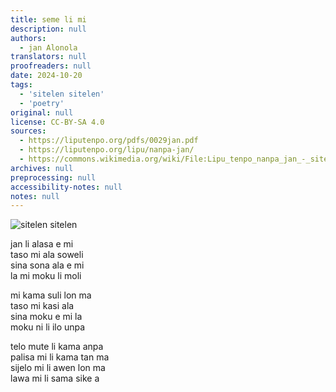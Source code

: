```yaml
---
title: seme li mi
description: null
authors:
  - jan Alonola
translators: null
proofreaders: null
date: 2024-10-20
tags:
  - 'sitelen sitelen'
  - 'poetry'
original: null
license: CC-BY-SA 4.0
sources:
  - https://liputenpo.org/pdfs/0029jan.pdf
  - https://liputenpo.org/lipu/nanpa-jan/
  - https://commons.wikimedia.org/wiki/File:Lipu_tenpo_nanpa_jan_-_sitelen_sitelen.png
archives: null
preprocessing: null
accessibility-notes: null
notes: null
---
```


![sitelen sitelen](https://upload.wikimedia.org/wikipedia/commons/2/22/Lipu_tenpo_nanpa_jan_-_sitelen_sitelen.png)

jan li alasa e mi  
taso mi ala soweli  
sina sona ala e mi  
la mi moku li moli

mi kama suli lon ma  
taso mi kasi ala  
sina moku e mi la  
moku ni li ilo unpa

telo mute li kama anpa  
palisa mi li kama tan ma  
sijelo mi li awen lon ma  
lawa mi li sama sike a
